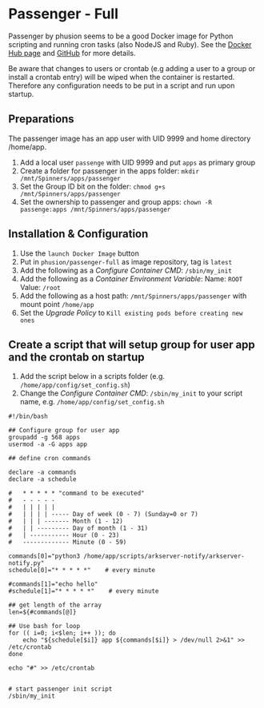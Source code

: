 # Passenger - Full

Passenger by phusion seems to be a good Docker image for Python scripting and running cron tasks (also NodeJS and Ruby). See the [Docker Hub page](https://hub.docker.com/r/phusion/passenger-full) and [GitHub](https://github.com/phusion/passenger-docker) for more details.

Be aware that changes to users or crontab (e.g adding a user to a group or install a crontab entry) will be wiped when the container is restarted. Therefore any configuration needs to be put in a script and run upon startup.

## Preparations
The passenger image has an app user with UID 9999 and home directory /home/app.
1. Add a local user `passenge` with UID 9999 and put `apps` as primary group
1. Create a folder for passenger in the apps folder: `mkdir /mnt/Spinners/apps/passenger`
1. Set the Group ID bit on the folder: `chmod g+s /mnt/Spinners/apps/passenger`
1. Set the ownership to passenger and group apps: `chown -R passenge:apps /mnt/Spinners/apps/passenger`

## Installation & Configuration
1. Use the `launch Docker Image` button
1. Put in `phusion/passenger-full` as image repository, tag is `latest`
1. Add the following as a _Configure Container CMD_:  `/sbin/my_init`
1. Add the following as a _Container Environment Variable_:  Name: `ROOT` Value: `/root`
1. Add the following as a host path: `/mnt/Spinners/apps/passenger` with mount point `/home/app`
1. Set the _Upgrade Policy_ to `Kill existing pods before creating new ones`

## Create a script that will setup group for user app and the crontab on startup

1. Add the script below in a scripts folder (e.g. `/home/app/config/set_config.sh`)
1. Change the _Configure Container CMD_:  `/sbin/my_init` to your script name, e.g. `/home/app/config/set_config.sh`


```
#!/bin/bash

## Configure group for user app
groupadd -g 568 apps
usermod -a -G apps app

## define cron commands

declare -a commands
declare -a schedule

#   * * * * * "command to be executed"
#   - - - - -
#   | | | | |
#   | | | | ----- Day of week (0 - 7) (Sunday=0 or 7)
#   | | | ------- Month (1 - 12)
#   | | --------- Day of month (1 - 31)
#   | ----------- Hour (0 - 23)
#   ------------- Minute (0 - 59)

commands[0]="python3 /home/app/scripts/arkserver-notify/arkserver-notify.py"
schedule[0]="* * * * *"    # every minute

#commands[1]="echo hello"
#schedule[1]="* * * * *"    # every minute

## get length of the array
len=${#commands[@]}
 
## Use bash for loop 
for (( i=0; i<$len; i++ )); do     
    echo "${schedule[$i]} app ${commands[$i]} > /dev/null 2>&1" >> /etc/crontab
done

echo "#" >> /etc/crontab


# start passenger init script
/sbin/my_init
```